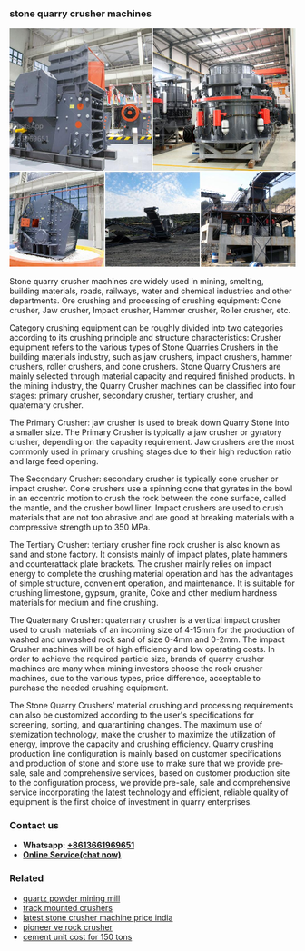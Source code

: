 <h3>stone quarry crusher machines</h3><img src='1708663717.jpg' alt=''><p>Stone quarry crusher machines are widely used in mining, smelting, building materials, roads, railways, water and chemical industries and other departments. Ore crushing and processing of crushing equipment: Cone crusher, Jaw crusher, Impact crusher, Hammer crusher, Roller crusher, etc.</p><p>Category crushing equipment can be roughly divided into two categories according to its crushing principle and structure characteristics: Crusher equipment refers to the various types of Stone Quarries Crushers in the building materials industry, such as jaw crushers, impact crushers, hammer crushers, roller crushers, and cone crushers. Stone Quarry Crushers are mainly selected through material capacity and required finished products. In the mining industry, the Quarry Crusher machines can be classified into four stages: primary crusher, secondary crusher, tertiary crusher, and quaternary crusher.</p><p>The Primary Crusher: jaw crusher is used to break down Quarry Stone into a smaller size. The Primary Crusher is typically a jaw crusher or gyratory crusher, depending on the capacity requirement. Jaw crushers are the most commonly used in primary crushing stages due to their high reduction ratio and large feed opening.</p><p>The Secondary Crusher: secondary crusher is typically cone crusher or impact crusher. Cone crushers use a spinning cone that gyrates in the bowl in an eccentric motion to crush the rock between the cone surface, called the mantle, and the crusher bowl liner. Impact crushers are used to crush materials that are not too abrasive and are good at breaking materials with a compressive strength up to 350 MPa.</p><p>The Tertiary Crusher: tertiary crusher fine rock crusher is also known as sand and stone factory. It consists mainly of impact plates, plate hammers and counterattack plate brackets. The crusher mainly relies on impact energy to complete the crushing material operation and has the advantages of simple structure, convenient operation, and maintenance. It is suitable for crushing limestone, gypsum, granite, Coke and other medium hardness materials for medium and fine crushing.</p><p>The Quaternary Crusher: quaternary crusher is a vertical impact crusher used to crush materials of an incoming size of 4-15mm for the production of washed and unwashed rock sand of size 0-4mm and 0-2mm. The impact Crusher machines will be of high efficiency and low operating costs. In order to achieve the required particle size, brands of quarry crusher machines are many when mining investors choose the rock crusher machines, due to the various types, price difference, acceptable to purchase the needed crushing equipment.</p><p>The Stone Quarry Crushers’ material crushing and processing requirements can also be customized according to the user's specifications for screening, sorting, and quarantining changes. The maximum use of stemization technology, make the crusher to maximize the utilization of energy, improve the capacity and crushing efficiency. Quarry crushing production line configuration is mainly based on customer specifications and production of stone and stone use to make sure that we provide pre-sale, sale and comprehensive services, based on customer production site to the configuration process, we provide pre-sale, sale and comprehensive service incorporating the latest technology and efficient, reliable quality of equipment is the first choice of investment in quarry enterprises.</p><h3>Contact us</h3><ul><li><strong>Whatsapp:&nbsp;<a href="https://wa.me/8613661969651">+8613661969651</a></strong></li><li><a href="https://swt.shibang-china.com/?git&amp;zhl&amp;stone quarry crusher machines"><strong>Online Service(chat now)</strong></a></li></ul><h3>Related</h3><ul><li><a href='quartz powder mining mill.md'>quartz powder mining mill</a></li><li><a href='track mounted crushers.md'>track mounted crushers</a></li><li><a href='latest stone crusher machine price india.md'>latest stone crusher machine price india</a></li><li><a href='pioneer ve rock crusher.md'>pioneer ve rock crusher</a></li><li><a href='cement unit cost for 150 tons.md'>cement unit cost for 150 tons</a></li></ul>